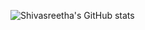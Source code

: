 
![Shivasreetha's GitHub stats](https://github-readme-stats.vercel.app/api?username=ShivasreethaS&show_icons=true&theme=transparent)
